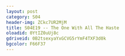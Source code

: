 ```yaml
---
layout: post 
category: S04 
header-img: ZCkc7UR2MjM 
title: S04E19 -- The One With All The Haste 
oloadid: 0YtIZ0uUj8c 
gdriveid: 0B2tsexyaYxGCVG5rYmF4TXF3d0k 
bgcolor: F66F37
--- 
```

<!--more--> 
